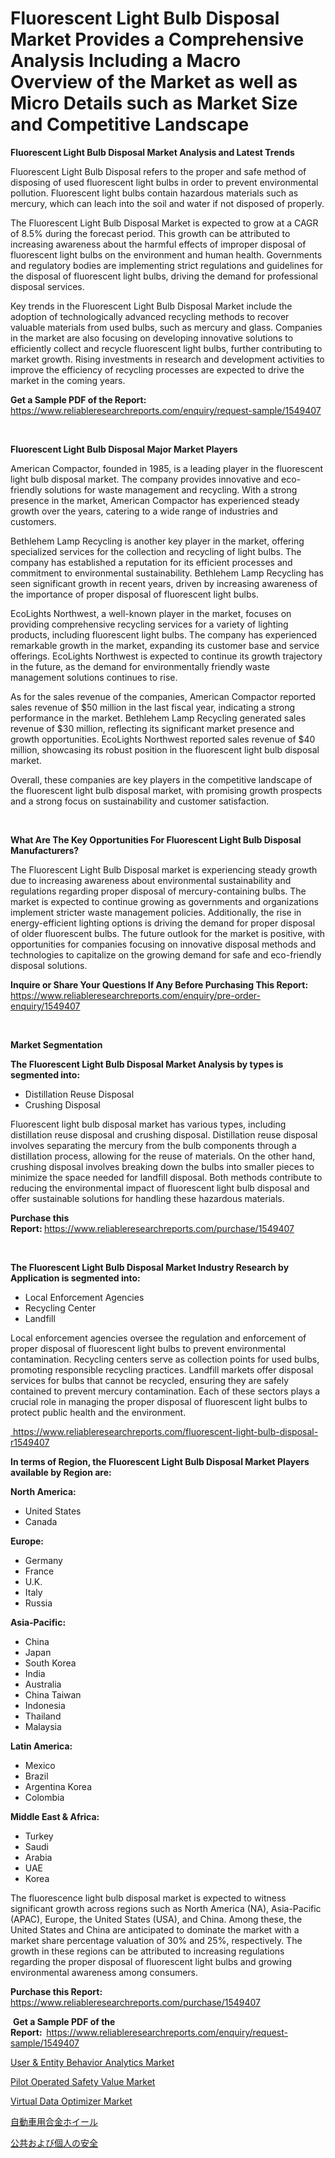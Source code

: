 <p><h1>Fluorescent Light Bulb Disposal Market Provides a Comprehensive Analysis Including a Macro Overview of the Market as well as Micro Details such as Market Size and Competitive Landscape</h1></p><p><strong>Fluorescent Light Bulb Disposal Market Analysis and Latest Trends</strong></p>
<p><p>Fluorescent Light Bulb Disposal refers to the proper and safe method of disposing of used fluorescent light bulbs in order to prevent environmental pollution. Fluorescent light bulbs contain hazardous materials such as mercury, which can leach into the soil and water if not disposed of properly.</p><p>The Fluorescent Light Bulb Disposal Market is expected to grow at a CAGR of 8.5% during the forecast period. This growth can be attributed to increasing awareness about the harmful effects of improper disposal of fluorescent light bulbs on the environment and human health. Governments and regulatory bodies are implementing strict regulations and guidelines for the disposal of fluorescent light bulbs, driving the demand for professional disposal services.</p><p>Key trends in the Fluorescent Light Bulb Disposal Market include the adoption of technologically advanced recycling methods to recover valuable materials from used bulbs, such as mercury and glass. Companies in the market are also focusing on developing innovative solutions to efficiently collect and recycle fluorescent light bulbs, further contributing to market growth. Rising investments in research and development activities to improve the efficiency of recycling processes are expected to drive the market in the coming years.</p></p>
<p><strong>Get a Sample PDF of the Report:&nbsp;</strong> <a href="https://www.reliableresearchreports.com/enquiry/request-sample/1549407">https://www.reliableresearchreports.com/enquiry/request-sample/1549407</a></p>
<p>&nbsp;</p>
<p><strong>Fluorescent Light Bulb Disposal Major Market Players</strong></p>
<p><p>American Compactor, founded in 1985, is a leading player in the fluorescent light bulb disposal market. The company provides innovative and eco-friendly solutions for waste management and recycling. With a strong presence in the market, American Compactor has experienced steady growth over the years, catering to a wide range of industries and customers.</p><p>Bethlehem Lamp Recycling is another key player in the market, offering specialized services for the collection and recycling of light bulbs. The company has established a reputation for its efficient processes and commitment to environmental sustainability. Bethlehem Lamp Recycling has seen significant growth in recent years, driven by increasing awareness of the importance of proper disposal of fluorescent light bulbs.</p><p>EcoLights Northwest, a well-known player in the market, focuses on providing comprehensive recycling services for a variety of lighting products, including fluorescent light bulbs. The company has experienced remarkable growth in the market, expanding its customer base and service offerings. EcoLights Northwest is expected to continue its growth trajectory in the future, as the demand for environmentally friendly waste management solutions continues to rise.</p><p>As for the sales revenue of the companies, American Compactor reported sales revenue of $50 million in the last fiscal year, indicating a strong performance in the market. Bethlehem Lamp Recycling generated sales revenue of $30 million, reflecting its significant market presence and growth opportunities. EcoLights Northwest reported sales revenue of $40 million, showcasing its robust position in the fluorescent light bulb disposal market.</p><p>Overall, these companies are key players in the competitive landscape of the fluorescent light bulb disposal market, with promising growth prospects and a strong focus on sustainability and customer satisfaction.</p></p>
<p>&nbsp;</p>
<p><strong>What Are The Key Opportunities For Fluorescent Light Bulb Disposal Manufacturers?</strong></p>
<p><p>The Fluorescent Light Bulb Disposal market is experiencing steady growth due to increasing awareness about environmental sustainability and regulations regarding proper disposal of mercury-containing bulbs. The market is expected to continue growing as governments and organizations implement stricter waste management policies. Additionally, the rise in energy-efficient lighting options is driving the demand for proper disposal of older fluorescent bulbs. The future outlook for the market is positive, with opportunities for companies focusing on innovative disposal methods and technologies to capitalize on the growing demand for safe and eco-friendly disposal solutions.</p></p>
<p><strong>Inquire or Share Your Questions If Any Before Purchasing This Report:</strong> <a href="https://www.reliableresearchreports.com/enquiry/pre-order-enquiry/1549407">https://www.reliableresearchreports.com/enquiry/pre-order-enquiry/1549407</a></p>
<p>&nbsp;</p>
<p><strong>Market Segmentation</strong></p>
<p><strong>The Fluorescent Light Bulb Disposal Market Analysis by types is segmented into:</strong></p>
<p><ul><li>Distillation Reuse Disposal</li><li>Crushing Disposal</li></ul></p>
<p><p>Fluorescent light bulb disposal market has various types, including distillation reuse disposal and crushing disposal. Distillation reuse disposal involves separating the mercury from the bulb components through a distillation process, allowing for the reuse of materials. On the other hand, crushing disposal involves breaking down the bulbs into smaller pieces to minimize the space needed for landfill disposal. Both methods contribute to reducing the environmental impact of fluorescent light bulb disposal and offer sustainable solutions for handling these hazardous materials.</p></p>
<p><strong>Purchase this Report:&nbsp;</strong><a href="https://www.reliableresearchreports.com/purchase/1549407">https://www.reliableresearchreports.com/purchase/1549407</a></p>
<p>&nbsp;</p>
<p><strong>The Fluorescent Light Bulb Disposal Market Industry Research by Application is segmented into:</strong></p>
<p><ul><li>Local Enforcement Agencies</li><li>Recycling Center</li><li>Landfill</li></ul></p>
<p><p>Local enforcement agencies oversee the regulation and enforcement of proper disposal of fluorescent light bulbs to prevent environmental contamination. Recycling centers serve as collection points for used bulbs, promoting responsible recycling practices. Landfill markets offer disposal services for bulbs that cannot be recycled, ensuring they are safely contained to prevent mercury contamination. Each of these sectors plays a crucial role in managing the proper disposal of fluorescent light bulbs to protect public health and the environment.</p></p>
<p><a href="https://www.reliableresearchreports.com/fluorescent-light-bulb-disposal-r1549407">&nbsp;https://www.reliableresearchreports.com/fluorescent-light-bulb-disposal-r1549407</a></p>
<p><strong>In terms of Region, the Fluorescent Light Bulb Disposal Market Players available by Region are:</strong></p>
<p>
    <p> <strong> North America: </strong>
        <ul>
            <li>United States</li>
            <li>Canada</li>
        </ul>
        </p> 
    <p> <strong> Europe: </strong>
        <ul>
            <li>Germany</li>
            <li>France</li>
            <li>U.K.</li>
            <li>Italy</li>
            <li>Russia</li>
        </ul>
        </p> 
    <p> <strong> Asia-Pacific: </strong>
        <ul>
            <li>China</li>
            <li>Japan</li>
            <li>South Korea</li>
            <li>India</li>
            <li>Australia</li>
            <li>China Taiwan</li>
            <li>Indonesia</li>
            <li>Thailand</li>
            <li>Malaysia</li>
        </ul>
        </p> 
    <p> <strong> Latin America: </strong>
        <ul>
            <li>Mexico</li>
            <li>Brazil</li>
            <li>Argentina Korea</li>
            <li>Colombia</li>
        </ul>
        </p> 
    <p> <strong> Middle East & Africa: </strong>
        <ul>
            <li>Turkey</li>
            <li>Saudi</li>
            <li>Arabia</li>
            <li>UAE</li>
            <li>Korea</li>
        </ul>
    </p>
    </p>
<p><p>The fluorescence light bulb disposal market is expected to witness significant growth across regions such as North America (NA), Asia-Pacific (APAC), Europe, the United States (USA), and China. Among these, the United States and China are anticipated to dominate the market with a market share percentage valuation of 30% and 25%, respectively. The growth in these regions can be attributed to increasing regulations regarding the proper disposal of fluorescent light bulbs and growing environmental awareness among consumers.</p></p>
<p><strong>Purchase this Report: </strong><a href="https://www.reliableresearchreports.com/purchase/1549407">https://www.reliableresearchreports.com/purchase/1549407</a></p>
<p>&nbsp;<strong>Get a Sample PDF of the Report:&nbsp;&nbsp;</strong><a href="https://www.reliableresearchreports.com/enquiry/request-sample/1549407">https://www.reliableresearchreports.com/enquiry/request-sample/1549407</a></p>
<p><strong></strong></p>
<p><p><a href="https://github.com/RebekaAnderson14/Market-Research-Report-List-1/blob/main/user-entity-behavior-analytics-market.md">User & Entity Behavior Analytics Market</a></p><p><a href="https://www.linkedin.com/pulse/pilot-operated-safety-value-market-provides-comprehensive-analysis-blnac">Pilot Operated Safety Value Market</a></p><p><a href="https://github.com/JeanneSawayn2023/Market-Research-Report-List-1/blob/main/virtual-data-optimizer-market.md">Virtual Data Optimizer Market</a></p><p><a href="https://github.com/Andrewones2023/Market-Research-Report-List-1/blob/main/957658242414.md">自動車用合金ホイール</a></p><p><a href="https://github.com/hardee896/Market-Research-Report-List-1/blob/main/185265242410.md">公共および個人の安全</a></p></p>
